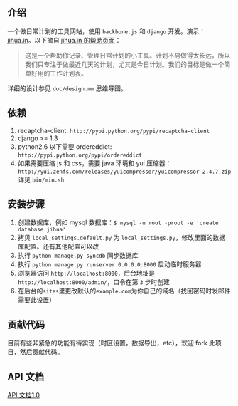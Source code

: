 介绍
----

一个做日常计划的工具网站，使用 `backbone.js` 和 `django` 开发。演示：[jihua.in][1]。以下摘自 [jihua.in 的帮助页面][2]：

> 这是一个帮助你记录、管理日常计划的小工具。计划不易做得太长远，所以我们只专注于做最近几天的计划，尤其是今日计划。我们的目标是做一个简单好用的工作计划表。

详细的设计参见 `doc/design.mm` 思维导图。

依赖
----

1. recaptcha-client: `http://pypi.python.org/pypi/recaptcha-client`
2. django >= 1.3
3. python2.6 以下需要 ordereddict: `http://pypi.python.org/pypi/ordereddict`
4. 如果需要压缩 js 和 css，需要 java 环境和 yui 压缩器：`http://yui.zenfs.com/releases/yuicompressor/yuicompressor-2.4.7.zip` 详见 `bin/min.sh`

安装步骤
--------

1. 创建数据库，例如 mysql 数据库：`$ mysql -u root -proot -e 'create database jihua'`
2. 拷贝 `local_settings.default.py` 为 `local_settings.py`，修改里面的数据库配置。还有其他配置可以改
3. 执行 `python manage.py syncdb` 同步数据库
4. 执行 `python manage.py runserver 0.0.0.0:8000` 启动临时服务器
5. 浏览器访问 `http://localhost:8000`，后台地址是 `http://localhost:8000/admin/`，口令在第 `3` 步时创建
6. 在后台的`sites`里更改默认的`example.com`为你自己的域名（找回密码时发邮件需要此设置）

贡献代码
-------

目前有些非紧急的功能有待实现（时区设置，数据导出，etc），欢迎 fork 此项目，然后贡献代码。

API 文档
---------
[API 文档1.0][3]

[1]: https://jihua.in/
[2]: https://jihua.in/help/
[3]: https://github.com/ichuan/jihua/wiki/API%E6%96%87%E6%A1%A31.0

